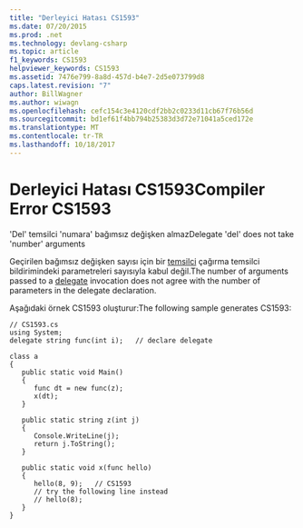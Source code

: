 ```yaml
---
title: "Derleyici Hatası CS1593"
ms.date: 07/20/2015
ms.prod: .net
ms.technology: devlang-csharp
ms.topic: article
f1_keywords: CS1593
helpviewer_keywords: CS1593
ms.assetid: 7476e799-8a8d-457d-b4e7-2d5e073799d8
caps.latest.revision: "7"
author: BillWagner
ms.author: wiwagn
ms.openlocfilehash: cefc154c3e4120cdf2bb2c0233d11cb67f76b56d
ms.sourcegitcommit: bd1ef61f4bb794b25383d3d72e71041a5ced172e
ms.translationtype: MT
ms.contentlocale: tr-TR
ms.lasthandoff: 10/18/2017
---
```

# <a name="compiler-error-cs1593"></a><span data-ttu-id="6ddcd-102">Derleyici Hatası CS1593</span><span class="sxs-lookup"><span data-stu-id="6ddcd-102">Compiler Error CS1593</span></span>
<span data-ttu-id="6ddcd-103">'Del' temsilci 'numara' bağımsız değişken almaz</span><span class="sxs-lookup"><span data-stu-id="6ddcd-103">Delegate 'del' does not take 'number' arguments</span></span>  
  
 <span data-ttu-id="6ddcd-104">Geçirilen bağımsız değişken sayısı için bir [temsilci](../../csharp/language-reference/keywords/delegate.md) çağırma temsilci bildirimindeki parametreleri sayısıyla kabul değil.</span><span class="sxs-lookup"><span data-stu-id="6ddcd-104">The number of arguments passed to a [delegate](../../csharp/language-reference/keywords/delegate.md) invocation does not agree with the number of parameters in the delegate declaration.</span></span>  
  
 <span data-ttu-id="6ddcd-105">Aşağıdaki örnek CS1593 oluşturur:</span><span class="sxs-lookup"><span data-stu-id="6ddcd-105">The following sample generates CS1593:</span></span>  
  
```  
// CS1593.cs  
using System;  
delegate string func(int i);   // declare delegate  
  
class a  
{  
   public static void Main()  
   {  
      func dt = new func(z);  
      x(dt);  
   }  
  
   public static string z(int j)  
   {  
      Console.WriteLine(j);  
      return j.ToString();  
   }  
  
   public static void x(func hello)  
   {  
      hello(8, 9);   // CS1593  
      // try the following line instead  
      // hello(8);  
   }  
}  
```

